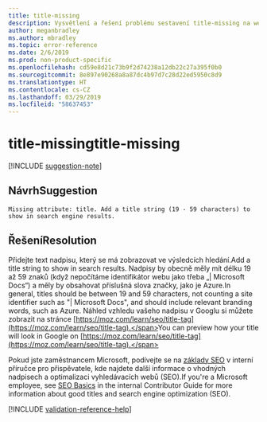 ```yaml
---
title: title-missing
description: Vysvětlení a řešení problému sestavení title-missing na webu Docs
author: meganbradley
ms.author: mbradley
ms.topic: error-reference
ms.date: 2/6/2019
ms.prod: non-product-specific
ms.openlocfilehash: cd59e8d21c73b9f2d74238a12db22c27a395f0b0
ms.sourcegitcommit: 8e897e90268a8a87dc4b97d7c28d22ed5950c8d9
ms.translationtype: HT
ms.contentlocale: cs-CZ
ms.lasthandoff: 03/29/2019
ms.locfileid: "58637453"
---
```

# <a name="title-missing"></a><span data-ttu-id="8ff33-103">title-missing</span><span class="sxs-lookup"><span data-stu-id="8ff33-103">title-missing</span></span>

[!INCLUDE [suggestion-note](includes/suggestion-note.md)]

## <a name="suggestion"></a><span data-ttu-id="8ff33-104">Návrh</span><span class="sxs-lookup"><span data-stu-id="8ff33-104">Suggestion</span></span>

`Missing attribute: title. Add a title string (19 - 59 characters) to show in search engine results.`

## <a name="resolution"></a><span data-ttu-id="8ff33-105">Řešení</span><span class="sxs-lookup"><span data-stu-id="8ff33-105">Resolution</span></span>

<span data-ttu-id="8ff33-106">Přidejte text nadpisu, který se má zobrazovat ve výsledcích hledání.</span><span class="sxs-lookup"><span data-stu-id="8ff33-106">Add a title string to show in search results.</span></span> <span data-ttu-id="8ff33-107">Nadpisy by obecně měly mít délku 19 až 59 znaků (když nepočítáme identifikátor webu jako třeba „| Microsoft Docs“) a měly by obsahovat příslušná slova značky, jako je Azure.</span><span class="sxs-lookup"><span data-stu-id="8ff33-107">In general, titles should be between 19 and 59 characters, not counting a site identifier such as "| Microsoft Docs", and should include relevant branding words, such as Azure.</span></span> <span data-ttu-id="8ff33-108">Náhled vzhledu vašeho nadpisu v Googlu si můžete zobrazit na stránce [https://moz.com/learn/seo/title-tag](https://moz.com/learn/seo/title-tag).</span><span class="sxs-lookup"><span data-stu-id="8ff33-108">You can preview how your title will look in Google on [https://moz.com/learn/seo/title-tag](https://moz.com/learn/seo/title-tag).</span></span>

<span data-ttu-id="8ff33-109">Pokud jste zaměstnancem Microsoft, podívejte se na [základy SEO](https://review.docs.microsoft.com/en-us/help/contribute/contribute-how-to-write-seo-basics?branch=master) v interní příručce pro přispěvatele, kde najdete další informace o vhodných nadpisech a optimalizaci vyhledávacích webů (SEO).</span><span class="sxs-lookup"><span data-stu-id="8ff33-109">If you're a Microsoft employee, see [SEO Basics](https://review.docs.microsoft.com/en-us/help/contribute/contribute-how-to-write-seo-basics?branch=master) in the internal Contributor Guide for more information about good titles and search engine optimization (SEO).</span></span>

[!INCLUDE [validation-reference-help](includes/validation-reference-help.md)]
